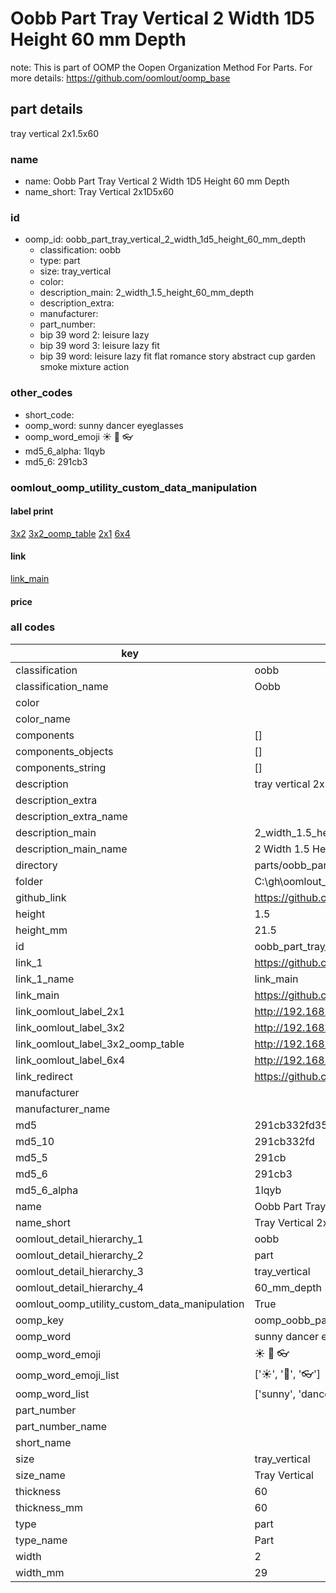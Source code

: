 # Oobb Part Tray Vertical 2 Width 1D5 Height 60 mm Depth  

note: This is part of OOMP the Oopen Organization Method For Parts. For more details: https://github.com/oomlout/oomp_base

##  part details
  



tray vertical 2x1.5x60



### name
* name: Oobb Part Tray Vertical 2 Width 1D5 Height 60 mm Depth
* name_short: Tray Vertical 2x1D5x60 
### id
* oomp_id: oobb_part_tray_vertical_2_width_1d5_height_60_mm_depth
  * classification: oobb
  * type: part
  * size: tray_vertical
  * color: 
  * description_main: 2_width_1.5_height_60_mm_depth
  * description_extra: 
  * manufacturer: 
  * part_number: 
  * bip 39 word 2: leisure lazy
  * bip 39 word 3: leisure lazy fit
  * bip 39 word: leisure lazy fit flat romance story abstract cup garden smoke mixture action

### other_codes
* short_code: 
* oomp_word: sunny dancer eyeglasses
* oomp_word_emoji :sunny: :dancer: :eyeglasses:
* md5_6_alpha: 1lqyb
* md5_6: 291cb3






### oomlout_oomp_utility_custom_data_manipulation
#### label print
[3x2](http://192.168.1.245:1112/?label=oomp%201lqyb)
[3x2_oomp_table](http://192.168.1.108:1112/?label=oomp%201lqyb)
[2x1](http://192.168.1.242:1112/?label=oomp%201lqyb)
[6x4](http://192.168.1.55:1112/?label=oomp%201lqyb)    

#### link

[link_main](https://github.com/oomlout/oomlout_oobb_version_4_generated_parts/tree/main/navigation_oomp/oobb/part/tray_vertical/2_width_1.5_height_60_mm_depth/part)                              

#### price







### all codes 
| key | value |  
| --- | --- |  
| classification | oobb |  
| classification_name | Oobb |  
| color |  |  
| color_name |  |  
| components | [] |  
| components_objects | [] |  
| components_string | [] |  
| description | tray vertical 2x1.5x60 |  
| description_extra |  |  
| description_extra_name |  |  
| description_main | 2_width_1.5_height_60_mm_depth |  
| description_main_name | 2 Width 1.5 Height 60 mm Depth |  
| directory | parts/oobb_part_tray_vertical_2_width_1d5_height_60_mm_depth |  
| folder | C:\gh\oomlout_oobb_version_4_generated_parts\parts\oobb_part_tray_vertical_2_width_1d5_height_60_mm_depth |  
| github_link | https://github.com/oomlout/oomlout_oomp_part_src/tree/main/parts/oobb_part_tray_vertical_2_width_1d5_height_60_mm_depth |  
| height | 1.5 |  
| height_mm | 21.5 |  
| id | oobb_part_tray_vertical_2_width_1d5_height_60_mm_depth |  
| link_1 | https://github.com/oomlout/oomlout_oobb_version_4_generated_parts/tree/main/navigation_oomp/oobb/part/tray_vertical/2_width_1.5_height_60_mm_depth/part |  
| link_1_name | link_main |  
| link_main | https://github.com/oomlout/oomlout_oobb_version_4_generated_parts/tree/main/navigation_oomp/oobb/part/tray_vertical/2_width_1.5_height_60_mm_depth/part |  
| link_oomlout_label_2x1 | http://192.168.1.242:1112/?label=oomp%201lqyb |  
| link_oomlout_label_3x2 | http://192.168.1.245:1112/?label=oomp%201lqyb |  
| link_oomlout_label_3x2_oomp_table | http://192.168.1.108:1112/?label=oomp%201lqyb |  
| link_oomlout_label_6x4 | http://192.168.1.55:1112/?label=oomp%201lqyb |  
| link_redirect | https://github.com/oomlout/oomlout_oobb_version_4_generated_parts/tree/main/parts/oobb_tray_vertical_02_1d5_60 |  
| manufacturer |  |  
| manufacturer_name |  |  
| md5 | 291cb332fd35a01f5a5dc588af9f9bfd |  
| md5_10 | 291cb332fd |  
| md5_5 | 291cb |  
| md5_6 | 291cb3 |  
| md5_6_alpha | 1lqyb |  
| name | Oobb Part Tray Vertical 2 Width 1D5 Height 60 mm Depth |  
| name_short | Tray Vertical 2x1D5x60  |  
| oomlout_detail_hierarchy_1 | oobb |  
| oomlout_detail_hierarchy_2 | part |  
| oomlout_detail_hierarchy_3 | tray_vertical |  
| oomlout_detail_hierarchy_4 | 60_mm_depth |  
| oomlout_oomp_utility_custom_data_manipulation | True |  
| oomp_key | oomp_oobb_part_tray_vertical_2_width_1d5_height_60_mm_depth |  
| oomp_word | sunny dancer eyeglasses |  
| oomp_word_emoji | :sunny: :dancer: :eyeglasses: |  
| oomp_word_emoji_list | [':sunny:', ':dancer:', ':eyeglasses:'] |  
| oomp_word_list | ['sunny', 'dancer', 'eyeglasses'] |  
| part_number |  |  
| part_number_name |  |  
| short_name |  |  
| size | tray_vertical |  
| size_name | Tray Vertical |  
| thickness | 60 |  
| thickness_mm | 60 |  
| type | part |  
| type_name | Part |  
| width | 2 |  
| width_mm | 29 |  
